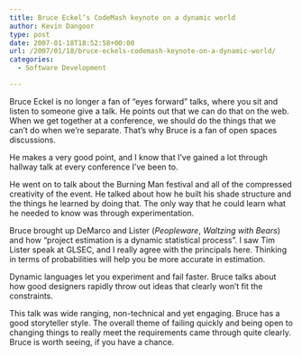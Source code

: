 ```yaml
---
title: Bruce Eckel’s CodeMash keynote on a dynamic world
author: Kevin Dangoor
type: post
date: 2007-01-18T18:52:58+00:00
url: /2007/01/18/bruce-eckels-codemash-keynote-on-a-dynamic-world/
categories:
  - Software Development

---
```

Bruce Eckel is no longer a fan of &#8220;eyes forward&#8221; talks, where you sit and listen to someone give a talk. He points out that we can do that on the web. When we get together at a conference, we should do the things that we can&#8217;t do when we&#8217;re separate. That&#8217;s why Bruce is a fan of open spaces discussions.

He makes a very good point, and I know that I&#8217;ve gained a lot through hallway talk at every conference I&#8217;ve been to.

He went on to talk about the Burning Man festival and all of the compressed creativity of the event. He talked about how he built his shade structure and the things he learned by doing that. The only way that he could learn what he needed to know was through experimentation.

Bruce brought up DeMarco and Lister (_Peopleware_, _Waltzing with Bears_) and how &#8220;project estimation is a dynamic statistical process&#8221;. I saw Tim Lister speak at GLSEC, and I really agree with the principals here. Thinking in terms of probabilities will help you be more accurate in estimation.

Dynamic languages let you experiment and fail faster. Bruce talks about how good designers rapidly throw out ideas that clearly won&#8217;t fit the constraints.

This talk was wide ranging, non-technical and yet engaging. Bruce has a good storyteller style. The overall theme of failing quickly and being open to changing things to really meet the requirements came through quite clearly. Bruce is worth seeing, if you have a chance.
